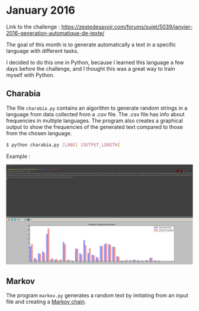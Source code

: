 # January 2016

Link to the challenge : <https://zestedesavoir.com/forums/sujet/5039/janvier-2016-generation-automatique-de-texte/>

The goal of this month is to generate automatically a text in a specific language with different tasks.

I decided to do this one in Python, because I learned this language a few days before the challenge, and I thought this was a great way to train myself with Python.

## Charabia

The file `charabia.py` contains an algorithm to generate random strings in a language from data collected from a .csv file. The .csv file has info about frequencies in multiple languages. The program also creates a graphical output to show the frequencies of the generated text compared to those from the chosen language.

```sh
$ python charabia.py [LANG] [OUTPUT_LENGTH]
```

Example :

![Output produced by the program](charabia/output_example.png)

## Markov

The program `markov.py` generates a random text by imitating from an input file and creating a [Markov chain](https://en.wikipedia.org/wiki/Markov_chain).
